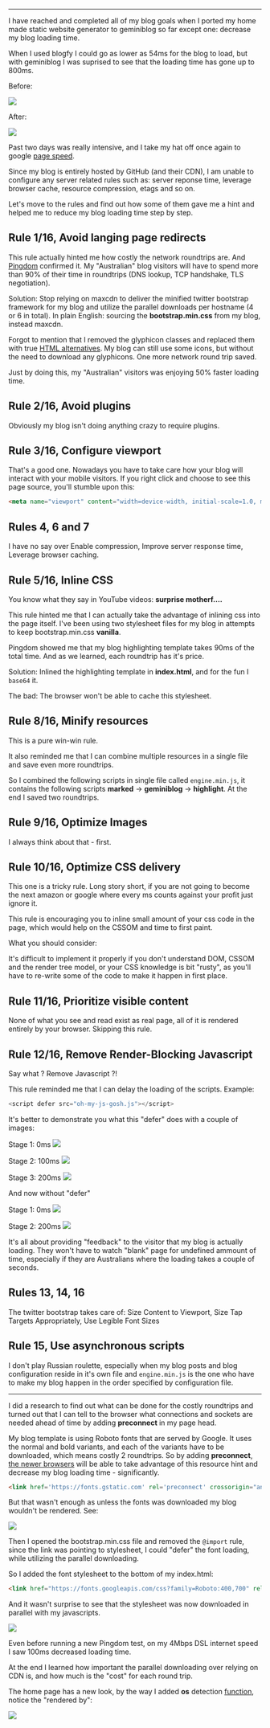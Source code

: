 
---

I have reached and completed all of my blog goals when I ported my home made static website generator to geminiblog so far except one: decrease my blog loading time.

When I used blogfy I could go as lower as 54ms for the blog to load, but with geminiblog I was suprised to see that the loading time has gone up to 800ms.

Before:

![]({|img|}/revup/1.png)

After:

![]({|img|}/revup/2.png)

Past two days was really intensive, and I take my hat off once again to google [page speed](https://developers.google.com/speed/docs/insights/rules#speed-rules).

Since my blog is entirely hosted by GitHub (and their CDN), I am unable to configure any server related rules such as: server reponse time, leverage browser cache, resource compression, etags and so on.

Let's move to the rules and find out how some of them gave me a hint and helped me to reduce my blog loading time step by step.

## Rule 1/16, Avoid langing page redirects

This rule actually hinted me how costly the network roundtrips are. And [Pingdom](http://tools.pingdom.com/fpt/) confirmed it. My "Australian" blog visitors will have to spend more than 90% of their time in roundtrips (DNS lookup, TCP handshake, TLS negotiation).

Solution: Stop relying on maxcdn to deliver the minified twitter bootstrap framework for my blog and utilize the parallel downloads per hostname (4 or 6 in total). In plain English: sourcing the **bootstrap.min.css** from my blog, instead maxcdn.

Forgot to mention that I removed the glyphicon classes and replaced them with true [HTML alternatives](http://www.w3schools.com/html/html_symbols.asp). My blog can still use some icons, but without the need to download any glyphicons. One more network round trip saved.

Just by doing this, my "Australian" visitors was enjoying 50% faster loading time.

## Rule 2/16, Avoid plugins
Obviously my blog isn't doing anything crazy to require plugins.

## Rule 3/16, Configure viewport
That's a good one. Nowadays you have to take care how your blog will interact with your mobile visitors. If you right click and choose to see this page source, you'll stumble upon this:

```html
<meta name="viewport" content="width=device-width, initial-scale=1.0, maximum-scale=1.0">
```

## Rules 4, 6 and 7
I have no say over Enable compression, Improve server response time, Leverage browser caching.

## Rule 5/16, Inline CSS
You know what they say in YouTube videos: **surprise motherf....**

This rule hinted me that I can actually take the advantage of inlining css into the page itself. I've been using two stylesheet files for my blog in attempts to keep bootstrap.min.css **vanilla**.

Pingdom showed me that my blog highlighting template takes 90ms of the total time. And as we learned, each roundtrip has it's price.

Solution: Inlined the highlighting template in **index.html**, and for the fun I `base64` it.

The bad: The browser won't be able to cache this stylesheet.


## Rule 8/16, Minify resources
This is a pure win-win rule.

It also reminded me that I can combine multiple resources in a single file and save even more roundtrips.

So I combined the following scripts in single file called `engine.min.js`, it contains the following scripts **marked** -> **geminiblog** -> **highlight**. At the end I saved two roundtrips.

## Rule 9/16, Optimize Images
I always think about that - first.

## Rule 10/16, Optimize CSS delivery
This one is a tricky rule. Long story short, if you are not going to become the next amazon or google where every ms counts against your profit just ignore it.

This rule is encouraging you to inline small amount of your css code in the page, which would help on the CSSOM and time to first paint.

What you should consider:

It's difficult to implement it properly if you don't understand DOM, CSSOM and the render tree model, or your CSS knowledge is bit "rusty", as you'll have to re-write some of the code to make it happen in first place.

## Rule 11/16, Prioritize visible content
None of what you see and read exist as real page, all of it is rendered entirely by your browser. Skipping this rule.

## Rule 12/16, Remove Render-Blocking Javascript
Say what ? Remove Javascript ?!

This rule reminded me that I can delay the loading of the scripts. Example:

```javascript
<script defer src="oh-my-js-gosh.js"></script>
```

It's better to demonstrate you what this "defer" does with a couple of images:

Stage 1: 0ms
![]({|img|}/revup/demo1.png)

Stage 2: 100ms
![]({|img|}/revup/demo2.png)

Stage 3: 200ms
![]({|img|}/revup/demo3.png)

And now without "defer"

Stage 1: 0ms
![]({|img|}/revup/demo1.png)

Stage 2: 200ms
![]({|img|}/revup/demo3.png)

It's all about providing "feedback" to the visitor that my blog is actually loading. They won't have to watch "blank" page for undefined ammount of time, especially if they are Australians where the loading takes a couple of seconds.

## Rules 13, 14, 16
The twitter bootstrap takes care of: Size Content to Viewport, Size Tap Targets Appropriately, Use Legible Font Sizes

## Rule 15, Use asynchronous scripts
I don't play Russian roulette, especially when my blog posts and blog configuration reside in it's own file and `engine.min.js` is the one who have to make my blog happen in the order specified by configuration file.

---

I did a research to find out what can be done for the costly roundtrips and turned out that I can tell to the browser what connections and sockets are needed ahead of time by adding **preconnect** in my page head.

My blog template is using Roboto fonts that are served by Google. It uses the normal and bold variants, and each of the variants have to be downloaded, which means costly 2 roundtrips. So by adding **preconnect**, [the newer browsers](http://caniuse.com/link-rel-preconnect) will be able to take advantage of this resource hint and decrease my blog loading time - significantly.

```html
<link href='https://fonts.gstatic.com' rel='preconnect' crossorigin="anonymous">
```

But that wasn't enough as unless the fonts was downloaded my blog wouldn't be rendered. See:

![]({|img|}/revup/font1.png)

Then I opened the bootstrap.min.css file and removed the `@import` rule, since the link was pointing to stylesheet, I could "defer" the font loading, while utilizing the parallel downloading.

So I added the font stylesheet to the bottom of my index.html:

```html
<link href="https://fonts.googleapis.com/css?family=Roboto:400,700" rel="stylesheet" type="text/css">
```

And it wasn't surprise to see that the stylesheet was now downloaded in parallel with my javascripts.

![]({|img|}/revup/font2.png)

Even before running a new Pingdom test, on my 4Mbps DSL internet speed I saw 100ms decreased loading time.

At the end I learned how important the parallel downloading over relying on CDN is, and how much is the "cost" for each round trip.

The home page has a new look, by the way I added **os** detection [function](https://github.com/wifiextender/wifiextender.github.io/blob/master/dev/geminiblog.js#L682), notice the "rendered by":

![]({|img|}/revup/new_look.png)

